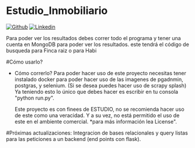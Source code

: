 ﻿# Estudio_Inmobiliario



[![Github](https://img.shields.io/badge/GitHub-100000?style=for-the-badge&logo=github&logoColor=white)]((https://github.com/neylinsomne))
[![Linkedin](https://img.shields.io/badge/LinkedIn-0077B5?style=for-the-badge&logo=linkedin&logoColor=white)](https://www.linkedin.com/in/neyl-peñuela-bernate-a76644209/)

 Para poder ver los resultados debes correr todo el programa y tener una cuenta en MongoDB para poder ver los resultados.
 este tendrá el código de busqueda para Finca raiz o para Habi

 #Cómo usarlo?
- Cómo correrlo?
  Para poder hacer uso de este proyecto necesitas tener instalado docker para poder hacer uso de las imagenes de pgadnmin, postgras, y selenium. (Si se desea puedes hacer uso de scrapy splash)
  Ya teniendo esto lo único que debes hacer es escribir en tu consola "python run.py".


  Este proyecto es con finees de ESTUDIO, no se recomienda hacer uso de este como una veracidad. Y a su vez, no está permitido el uso de este en el ambiente comercial. *para más información lea License".


#Próximas actualizaciones:
  Integracion de bases relacionales y query listas para las peticiones a un backend (end points con flask).
